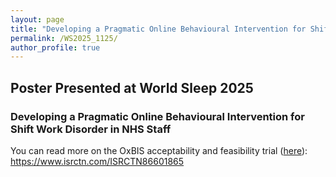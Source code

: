 ```yaml
---
layout: page
title: "Developing a Pragmatic Online Behavioural Intervention for Shift Work Disorder in NHS Staff"
permalink: /WS2025_1125/
author_profile: true
---
```

## Poster Presented at World Sleep 2025
### Developing a Pragmatic Online Behavioural Intervention for Shift Work Disorder in NHS Staff

You can read more on the OxBIS acceptability and feasibility trial ([here](https://www.isrctn.com/ISRCTN86601865)):
https://www.isrctn.com/ISRCTN86601865